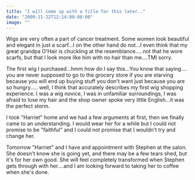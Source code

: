 ```yaml
---
title: "I will come up with a title for this later.."
date: "2009-11-22T12:14:00-08:00"
image: ""
---
```


Wigs are very often a part of cancer treatment. Some women look beautiful and elegant in just a scarf...I on the other hand do not...I even think that my great grandpa O'Hair is  chuckling at the resemblance.....not that he wore scarfs, but that I look more like him with no hair than me....TMI sorry.

The first wig I purchased...hmm how do I say this...You know that saying.... you are never supposed to go to the grocery store if you are starving because you will end up buying stuff you don't want just because you are so hungry..... well, I think that accurately describes my first wig shopping experience.
 I was a wig novice, I was in unfamiliar surroundings, I was afraid to lose my hair and the shop owner spoke very little English...it was the perfect storm.

I took "Harriet" home and we had a few arguments at first, then we finally came to an understanding.  I would wear her for a while but I could not promise to be "faithful" and I could not promise that I wouldn't try and change her.

Tomorrow "Harriet" and I have and appointment with Stephen at the salon. She doesn't know she is going yet, and there may be a few tears shed, but it's for her own good.
She will feel completely transformed when Stephen gets through with her....and I am looking forward to taking her to coffee when she's done.